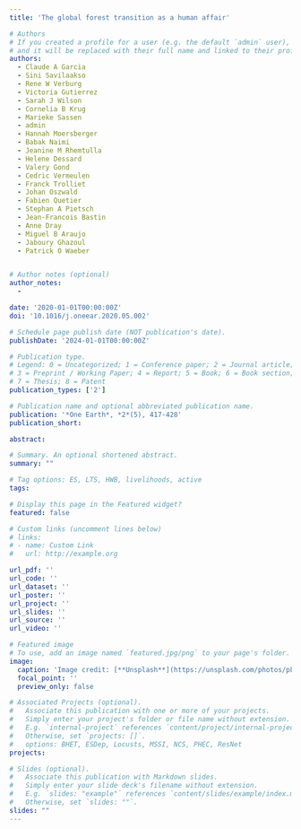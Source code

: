```yaml
---
title: 'The global forest transition as a human affair'

# Authors
# If you created a profile for a user (e.g. the default `admin` user), write the username (folder name) here
# and it will be replaced with their full name and linked to their profile.
authors:
  - Claude A Garcia
  - Sini Savilaakso
  - Rene W Verburg
  - Victoria Gutierrez
  - Sarah J Wilson
  - Cornelia B Krug
  - Marieke Sassen
  - admin
  - Hannah Moersberger
  - Babak Naimi
  - Jeanine M Rhemtulla
  - Helene Dessard
  - Valery Gond
  - Cedric Vermeulen
  - Franck Trolliet
  - Johan Oszwald
  - Fabien Quetier
  - Stephan A Pietsch
  - Jean-Francois Bastin
  - Anne Dray
  - Miguel B Araujo
  - Jaboury Ghazoul
  - Patrick O Waeber


# Author notes (optional)
author_notes:
  -

date: '2020-01-01T00:00:00Z'
doi: '10.1016/j.oneear.2020.05.002'

# Schedule page publish date (NOT publication's date).
publishDate: '2024-01-01T00:00:00Z'

# Publication type.
# Legend: 0 = Uncategorized; 1 = Conference paper; 2 = Journal article;
# 3 = Preprint / Working Paper; 4 = Report; 5 = Book; 6 = Book section;
# 7 = Thesis; 8 = Patent
publication_types: ['2']

# Publication name and optional abbreviated publication name.
publication: '*One Earth*, *2*(5), 417-428'
publication_short: 

abstract: 

# Summary. An optional shortened abstract.
summary: ""

# Tag options: ES, LTS, HWB, livelihoods, active
tags: 

# Display this page in the Featured widget?
featured: false

# Custom links (uncomment lines below)
# links:
# - name: Custom Link
#   url: http://example.org

url_pdf: ''
url_code: ''
url_dataset: ''
url_poster: ''
url_project: ''
url_slides: ''
url_source: ''
url_video: ''

# Featured image
# To use, add an image named `featured.jpg/png` to your page's folder.
image:
  caption: 'Image credit: [**Unsplash**](https://unsplash.com/photos/pLCdAaMFLTE)'
  focal_point: ''
  preview_only: false

# Associated Projects (optional).
#   Associate this publication with one or more of your projects.
#   Simply enter your project's folder or file name without extension.
#   E.g. `internal-project` references `content/project/internal-project/index.md`.
#   Otherwise, set `projects: []`.
#   options: BHET, ESDep, Locusts, MSSI, NCS, PHEC, ResNet
projects:

# Slides (optional).
#   Associate this publication with Markdown slides.
#   Simply enter your slide deck's filename without extension.
#   E.g. `slides: "example"` references `content/slides/example/index.md`.
#   Otherwise, set `slides: ""`.
slides: ""
---
```



